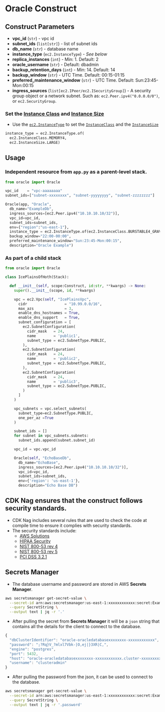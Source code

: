 Oracle Construct
================

## Construct Parameters

* **vpc_id** (`str`) - vpc id
* **subnet_ids** (`list[str]`) - list of subnet ids
* **db_name** (`str`) - database name
* **instance_type** (`ec2.InstanceType`) - _See below_
* **replica_instances** (`int`) - Min: 1. Default: 2
* **oracle_username** (`str`) - Default: dbadmin
* **backup_retention_days** (`int`) - Min: 14. Default: 14
* **backup_window** (`str`) - UTC Time. Default: 00:15-01:15
* **preferred_maintenance_window** (`str`) - UTC Time. Default: Sun:23:45-Mon:00:15
* **ingress_sources** (`list[ec2.IPeer/ec2.ISecurityGroup]`) - A security group object or a network subnet. Such as: `ec2.Peer.ipv4("0.0.0.0/0")`, or `ec2.SecurityGroup`.


### Set the [Instance Class](https://docs.aws.amazon.com/cdk/api/latest/python/aws_cdk.aws_ec2/InstanceClass.html) and [Instance Size](https://docs.aws.amazon.com/cdk/api/latest/python/aws_cdk.aws_ec2/InstanceSize.html)

* Use the [`ec2.InstanceType`](https://docs.aws.amazon.com/cdk/api/v2/python/aws_cdk.aws_ec2/InstanceType.html)
to set the [`InstanceClass`](https://docs.aws.amazon.com/cdk/api/v2/python/aws_cdk.aws_ec2/InstanceClass.html) and the [`InstanceSize`](https://docs.aws.amazon.com/cdk/api/v2/python/aws_cdk.aws_ec2/InstanceSize.html)

```python
instance_type = ec2.InstanceType.of(
  ec2.InstanceClass.MEMORY4, 
  ec2.InstanceSize.LARGE)
```



## Usage

### Independent resource from `app.py` as a parent-level stack.

```python
from oracle import Oracle

vpc_id    = "vpc-aaaaaaaa"
subnet_ids=["subnet-xxxxxxxx", "subnet-yyyyyyyy", "subnet-zzzzzzzz"]

Oracle(app, "Oracle",
  db_name="ExampleDb",
  ingress_sources=[ec2.Peer.ipv4("10.10.10.10/32")],
  vpc_id=vpc_id,
  subnet_ids=subnet_ids,
  env={"region":"us-east-1"},
  instance_type = ec2.InstanceType.of(ec2.InstanceClass.BURSTABLE4_GRAVITON, ec2.InstanceSize.LARGE)
  backup_window="22:00-00:00",
  preferred_maintenance_window="Sun:23:45-Mon:00:15",
  description="Oracle Example")

```

### As part of a child stack

```python
from oracle import Oracle

class IcePlainsOfHoth(Stack):

  def __init__(self, scope:Construct, id:str, **kwargs) -> None:
    super().__init__(scope, id, **kwargs)

    vpc = ec2.Vpc(self, "IcePlainsVpc",
      cidr                 = "10.99.0.0/16",
      max_azs              = 3,
      enable_dns_hostnames = True,
      enable_dns_support   = True,
      subnet_configuration = [
        ec2.SubnetConfiguration(
          cidr_mask   = 24,
          name        = 'public1',
          subnet_type = ec2.SubnetType.PUBLIC,
        ),
        ec2.SubnetConfiguration(
          cidr_mask   = 24,
          name        = 'public2',
          subnet_type = ec2.SubnetType.PUBLIC,
        ),
        ec2.SubnetConfiguration(
          cidr_mask   = 24,
          name        = 'public3',
          subnet_type = ec2.SubnetType.PUBLIC,
        )
      ]
    )

    vpc_subnets = vpc.select_subnets(
      subnet_type=ec2.SubnetType.PUBLIC,
      one_per_az =True
    )

    subnet_ids = []
    for subnet in vpc_subnets.subnets:
      subnet_ids.append(subnet.subnet_id)

    vpc_id = vpc.vpc_id

    Oracle(self, "EchoBaseDb",
      db_name="EchoBase",
      ingress_sources=[ec2.Peer.ipv4("10.10.10.10/32")],
      vpc_id=vpc_id,
      subnet_ids=subnet_ids,
      env={'region': 'us-east-1'},
      description="Echo Base DB")

```




## CDK Nag ensures that the construct follows security standards.

* CDK Nag includes several rules that are used to check the code at compile time to ensure it complies with security standards.
* The security standards include:
  * [AWS Solutions](https://github.com/cdklabs/cdk-nag/blob/main/RULES.md#awssolutions)
  * [HIPAA Security](https://github.com/cdklabs/cdk-nag/blob/main/RULES.md#hipaa-security)
  * [NIST 800-53 rev 4](https://github.com/cdklabs/cdk-nag/blob/main/RULES.md#nist-800-53-rev-4)
  * [NIST 800-53 rev 5](https://github.com/cdklabs/cdk-nag/blob/main/RULES.md#nist-800-53-rev-5)
  * [PCI DSS 3.2.1](https://github.com/cdklabs/cdk-nag/blob/main/RULES.md#pci-dss-321)



## Secrets Manager

* The database username and password are stored in AWS **Secrets Manager**.

```bash
aws secretsmanager get-secret-value \
  --secret-id arn:aws:secretsmanager:us-east-1:xxxxxxxxxxxx:secret:ExampleDbOracleClusterCredentials-xxxxxx  \
  --query SecretString \
  --output text | jq -r '.'
```

* After pulling the secret from **Secrets Manager** it will be a `json` string that contains all the details for the client to connect to the database.
```javascript
{
  "dbClusterIdentifier": "oracle-oracledatabasexxxxxxxx-xxxxxxxxxxxx",
  "password": ";?Rq}V_?mlxl7Vbk-|O,ej|}3XR|C,",
  "engine": "postgres",
  "port": 5432,
  "host": "oracle-oracledatabasexxxxxxxx-xxxxxxxxxxxx.cluster-xxxxxxxxxxxx.us-east-1.rds.amazonaws.com",
  "username": "clusteradmin"
}
```

* After pulling the password from the json, it can be used to connect to the database.

```bash
aws secretsmanager get-secret-value \
  --secret-id arn:aws:secretsmanager:us-east-1:xxxxxxxxxxxx:secret:ExampleDbOracleClusterCredentials-xxxxxx  \
  --query SecretString \
  --output text | jq -r '.password'
```


